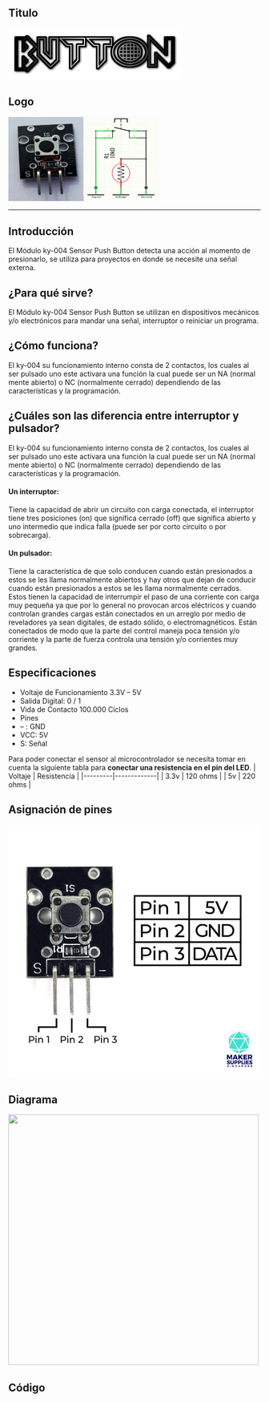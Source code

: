 ## Titulo
![](Titulobutton.png)

## Logo
<img src="logobutton.jpg" width="300">

___
## Introducción
El Módulo ky-004 Sensor Push Button detecta una acción al momento de presionarlo, se utiliza para proyectos en donde se necesite una señal externa.

## ¿Para qué sirve?
El Módulo ky-004 Sensor Push Button se utilizan en dispositivos mecánicos y/o electrónicos  para mandar una señal, interruptor o reiniciar un programa.

## ¿Cómo funciona?
El ky-004 su funcionamiento interno consta de 2 contactos, los cuales al ser pulsado uno este activara una función la cual puede ser un NA (normal mente abierto) o NC (normalmente cerrado) dependiendo de las características y la programación.

## ¿Cuáles son las diferencia entre interruptor  y pulsador?
El ky-004 su funcionamiento interno consta de 2 contactos, los cuales al ser pulsado uno este activara una función la cual puede ser un NA (normal mente abierto) o NC (normalmente cerrado) dependiendo de las características y la programación.

#### Un interruptor: 
Tiene la capacidad de abrir un circuito con carga conectada, el interruptor tiene tres posiciones (on) que significa cerrado (off) que significa abierto y uno intermedio que indica falla (puede ser por corto circuito o por sobrecarga).

#### Un pulsador:
Tiene la característica de que solo conducen cuando están presionados a estos se les llama normalmente abiertos y hay otros que dejan de conducir cuando están presionados a estos se les llama normalmente cerrados. Estos tienen la capacidad de interrumpir el paso de una corriente con carga muy pequeña ya que por lo general no provocan arcos eléctricos y cuando controlan grandes cargas están conectados en un arreglo por medio de reveladores ya sean digitales, de estado sólido, o electromagnéticos. Están conectados de modo que la parte del control maneja poca tensión y/o corriente y la parte de fuerza controla una tensión y/o corrientes muy grandes.

## Especificaciones
- Voltaje de Funcionamiento 3.3V – 5V
- Salida Digital: 0 / 1
- Vida de Contacto 100.000 Ciclos
- Pines
- – : GND
- VCC: 5V
- S: Señal

Para poder conectar el sensor al microcontrolador se necesita tomar en cuenta la siguiente tabla para **conectar una resistencia en el pin del LED**.
| Voltaje | Resistencia |
|---------|-------------|
| 3.3v    | 120 ohms    |
| 5v      | 220 ohms    |

## Asignación de pines
![](pinesbutton.jpg)

## Diagrama
<img src="diagrama.png" width="500" height="500">

## Código
